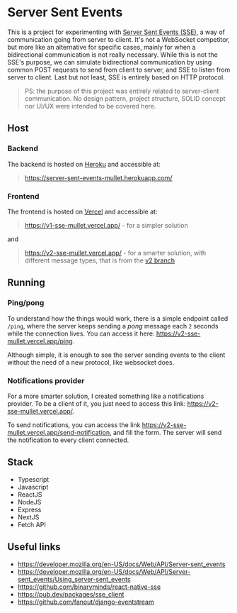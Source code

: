 # Server Sent Events

This is a project for experimenting with [Server Sent Events (SSE)](https://developer.mozilla.org/en-US/docs/Web/API/Server-sent_events), a way of communication going from server to client. It's not a WebSocket competitor, but more like an alternative for specific cases, mainly for when a bidirectional communication is not really necessary. While this is not the SSE's purpose, we can simulate bidirectional communication by using common POST requests to send from client to server, and SSE to listen from server to client. Last but not least, SSE is entirely based on HTTP protocol.

> PS: the purpose of this project was entirely related to server-client communication. No design pattern, project structure, SOLID concept nor UI/UX were intended to be covered here.

## Host

### Backend

The backend is hosted on [Heroku](https://www.heroku.com/) and accessible at:

> https://server-sent-events-mullet.herokuapp.com/

### Frontend

The frontend is hosted on [Vercel](https://vercel.com/) and accessible at:

> https://v1-sse-mullet.vercel.app/ - for a simpler solution

and

> https://v2-sse-mullet.vercel.app/ - for a smarter solution, with different message types, that is from the [v2 branch](https://github.com/italomlp/sse/tree/v2)

## Running

### Ping/pong

To understand how the things would work, there is a simple endpoint called `/ping`, where the server keeps sending a _pong_ message each `2` seconds while the connection lives. You can access it here: https://v2-sse-mullet.vercel.app/ping.

Although simple, it is enough to see the server sending events to the client without the need of a new protocol, like websocket does.

### Notifications provider

For a more smarter solution, I created something like a notifications provider. To be a client of it, you just need to access this link: https://v2-sse-mullet.vercel.app/.

To send notifications, you can access the link https://v2-sse-mullet.vercel.app/send-notification, and fill the form. The server will send the notification to every client connected.

## Stack

- Typescript
- Javascript
- ReactJS
- NodeJS
- Express
- NextJS
- Fetch API

## Useful links

- https://developer.mozilla.org/en-US/docs/Web/API/Server-sent_events
- https://developer.mozilla.org/en-US/docs/Web/API/Server-sent_events/Using_server-sent_events
- https://github.com/binaryminds/react-native-sse
- https://pub.dev/packages/sse_client
- https://github.com/fanout/django-eventstream
